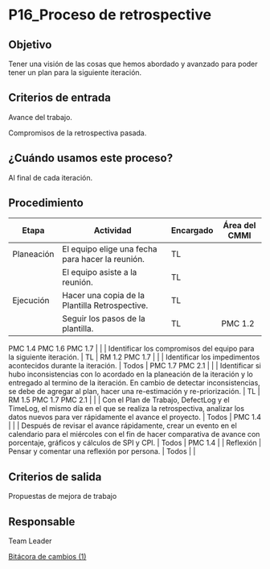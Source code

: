 # P16_Proceso de retrospective

## **Objetivo**

Tener una visión de las cosas que hemos abordado y avanzado para poder tener un plan para la siguiente iteración.

## **Criterios de entrada**

Avance del trabajo.

Compromisos de la retrospectiva pasada.

## ¿Cuándo usamos este proceso?

Al final de cada iteración.

## **Procedimiento**

| Etapa | Actividad | Encargado | Área del CMMI |
| --- | --- | --- | --- |
| Planeación | El equipo elige una fecha para hacer la reunión. | TL |  |
|  | El equipo asiste a la reunión. | TL |  |
| Ejecución | Hacer una copia de la Plantilla Retrospective. | TL |  |
|  | Seguir los pasos de la plantilla. | TL | PMC 1.2
PMC 1.4
PMC 1.6
PMC 1.7 |
|  | Identificar los compromisos del equipo para la siguiente iteración. | TL | RM 1.2
PMC 1.7 |
|  | Identificar los impedimentos acontecidos durante la iteración. | Todos | PMC 1.7
PMC 2.1 |
|  | Identificar si hubo inconsistencias con lo acordado en la planeación de la iteración y lo entregado al termino de la iteración. En cambio de detectar inconsistencias, se debe de agregar al plan, hacer una re-estimación y re-priorización. | TL | RM 1.5
PMC 1.7
PMC 2.1 |
|  | Con el Plan de Trabajo, DefectLog y el TimeLog, el mismo día en el que se realiza la retrospectiva, analizar los datos nuevos para ver rápidamente el avance el proyecto. | Todos | PMC 1.4 |
|  | Después de revisar el avance rápidamente, crear un evento en el calendario para el miércoles con el fin de hacer comparativa de avance con porcentaje, gráficos y cálculos de SPI y CPI. | Todos | PMC 1.4 |
| Reflexión | Pensar y comentar una reflexión por persona. | Todos |  |

## **Criterios de salida**

Propuestas de mejora de trabajo

## Responsable

Team Leader

[Bitácora de cambios (1)](P16_Proceso%20de%20retrospective%209e356c5b62be47cb8cb563696a8e04da/Bita%CC%81cora%20de%20cambios%20(1)%20ddeab7a478e34ec4bfe0410eb06b33d1.csv)
